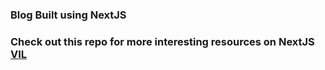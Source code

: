 ### Blog Built using NextJS

### Check out this repo for more interesting resources on NextJS [VIL](https://github.com/Madhu5A3/VIL/blob/master/NextJS/VIL_NS.md)